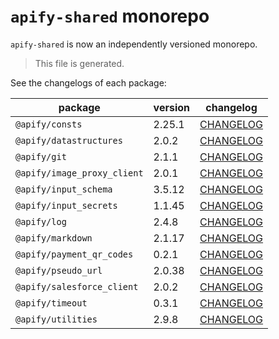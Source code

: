# `apify-shared` monorepo

`apify-shared` is now an independently versioned monorepo.

> This file is generated.

See the changelogs of each package:

package | version | changelog
--------|---------|----------
`@apify/consts` | 2.25.1 | [CHANGELOG](./packages/consts/CHANGELOG.md)
`@apify/datastructures` | 2.0.2 | [CHANGELOG](./packages/datastructures/CHANGELOG.md)
`@apify/git` | 2.1.1 | [CHANGELOG](./packages/git/CHANGELOG.md)
`@apify/image_proxy_client` | 2.0.1 | [CHANGELOG](./packages/image_proxy_client/CHANGELOG.md)
`@apify/input_schema` | 3.5.12 | [CHANGELOG](./packages/input_schema/CHANGELOG.md)
`@apify/input_secrets` | 1.1.45 | [CHANGELOG](./packages/input_secrets/CHANGELOG.md)
`@apify/log` | 2.4.8 | [CHANGELOG](./packages/log/CHANGELOG.md)
`@apify/markdown` | 2.1.17 | [CHANGELOG](./packages/markdown/CHANGELOG.md)
`@apify/payment_qr_codes` | 0.2.1 | [CHANGELOG](./packages/payment_qr_codes/CHANGELOG.md)
`@apify/pseudo_url` | 2.0.38 | [CHANGELOG](./packages/pseudo_url/CHANGELOG.md)
`@apify/salesforce_client` | 2.0.2 | [CHANGELOG](./packages/salesforce_client/CHANGELOG.md)
`@apify/timeout` | 0.3.1 | [CHANGELOG](./packages/timeout/CHANGELOG.md)
`@apify/utilities` | 2.9.8 | [CHANGELOG](./packages/utilities/CHANGELOG.md)
